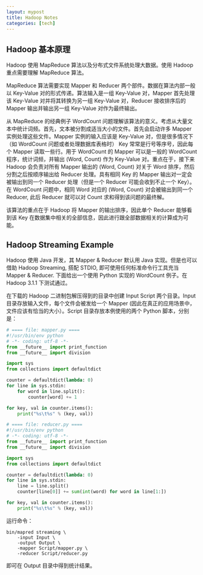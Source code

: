 ```yaml
---
layout: mypost
title: Hadoop Notes
categories: [tech]
---
```


## Hadoop 基本原理

Hadoop 使用 MapReduce 算法以及分布式文件系统处理大数据。使用 Hadoop 重点需要理解 MapReduce 算法。

MapReduce 算法需要实现 Mapper 和 Reducer 两个部件。数据在算法内部一般以 Key-Value 对的形式传递。算法输入是一组 Key-Value 对，Mapper 首先处理该 Key-Value 对并将其转换为另一组 Key-Value 对，Reducer 接收排序后的 Mapper 输出并输出另一组 Key-Value 对作为最终输出。

从 MapReduce 的经典例子 WordCount 问题理解该算法的意义。考虑从大量文本中统计词频。首先，文本被分割成适当大小的文件。首先会启动许多 Mapper 实例处理这些文件。Mapper 实例的输入应该是 Key-Value 对，但是很多情况下（如 WordCount 问题或者处理数据库表格时） Key 常常是行号等序号，因此每个 Mapper 读取一些行。用于 WordCount 的 Mapper 可以是一般的 WordCount 程序，统计词频，并输出 (Word, Count) 作为 Key-Value 对。重点在于，接下来 Hadoop 会负责对所有 Mapper 输出的 (Word, Count) 对关于 Word 排序，然后分割之后按顺序输出给 Reducer 处理。具有相同 Key 的 Mapper 输出对一定会被输出到同一个 Reducer 处理（但是一个 Reducer 可能会收到不止一个 Key）。在 WordCount 问题中，相同 Word 对应的 (Word, Count) 对会被输出到同一个 Reducer, 此后 Reducer 就可以对 Count 求和得到该问题的最终解。 

该算法的重点在于 Hadoop 将 Mapper 的输出排序，因此单个 Reducer 能够看到该 Key 在数据集中相关的全部信息，因此进行跟全部数据相关的计算成为可能。

## Hadoop Streaming Example

Hadoop 使用 Java 开发，其 Mapper & Reducer 默认用 Java 实现。但是也可以借助 Hadoop Streaming, 搭配 STDIO, 即可使用任何标准命令行工具充当 Mapper & Reducer. 下面给出一个使用 Python 实现的 WordCount 例子。在 Hadoop 3.1.1 下测试通过。

在下载的 Hadoop 二进制包解压得到的目录中创建 Input Script 两个目录。Input 目录存放输入文件，每个文件会被发给一个 Mapper (因此在真正的应用场景中，文件应该有恰当的大小）。Script 目录存放本例使用的两个 Python 脚本，分别是：

```py
# ==== file: mapper.py ====
#!/usr/bin/env python
# -*- coding: utf-8 -*-
from __future__ import print_function
from __future__ import division

import sys
from collections import defaultdict

counter = defaultdict(lambda: 0)
for line in sys.stdin:
    for word in line.split():
        counter[word] += 1

for key, val in counter.items():
    print("%s\t%s" % (key, val))

# ==== file: reducer.py ====
#!/usr/bin/env python
# -*- coding: utf-8 -*-
from __future__ import print_function
from __future__ import division

import sys
from collections import defaultdict

counter = defaultdict(lambda: 0)
for line in sys.stdin:
    line = line.split()
    counter[line[0]] += sum(int(word) for word in line[1:])

for key, val in counter.items():
    print("%s\t%s" % (key, val))
```

运行命令：

    bin/mapred streaming \
        -input Input \
        -output Output \
        -mapper Script/mapper.py \
        -reducer Script/reducer.py

即可在 Output 目录中得到统计结果。